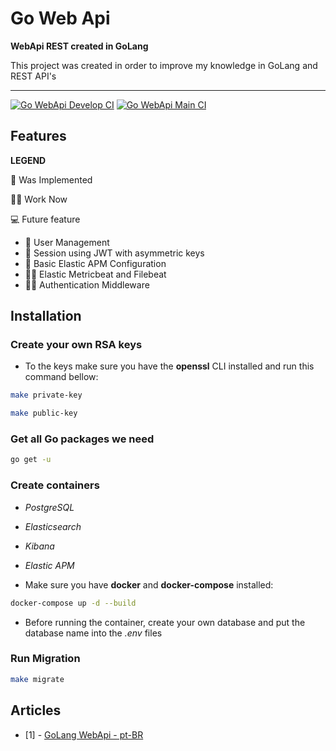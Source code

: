 # Go Web Api

**WebApi REST created in GoLang**

This project was created in order to improve my knowledge in GoLang and REST API's

---

[![Go WebApi Develop CI](https://github.com/ralvescosta/go_webapi/actions/workflows/ci_push_develop.yaml/badge.svg?branch=develop)](https://github.com/ralvescosta/go_webapi/actions/workflows/ci_push_develop.yaml)
[![Go WebApi Main CI](https://github.com/ralvescosta/go_webapi/actions/workflows/ci_push_main.yaml/badge.svg?branch=main)](https://github.com/ralvescosta/go_webapi/actions/workflows/ci_push_main.yaml)


## Features

**LEGEND**

📝 Was Implemented

🧑‍💻 Work Now

💻 Future feature 

- 📝 User Management
- 📝 Session using JWT with asymmetric keys
- 📝 Basic Elastic APM Configuration
- 🧑‍💻 Elastic Metricbeat and Filebeat
- 🧑‍💻 Authentication Middleware

## Installation

### Create your own RSA keys

- To the keys make sure you have the **openssl** CLI installed and run this command bellow:

```bash
make private-key
```

```bash
make public-key
```

### Get all Go packages we need

```bash
go get -u
```

### Create containers

- *PostgreSQL*
- *Elasticsearch*
- *Kibana*
- *Elastic APM*

- Make sure you have **docker** and **docker-compose** installed:

```bash
docker-compose up -d --build
```

- Before running the container, create your own database and put the database name into the *.env* files

### Run Migration

```bash
make migrate
```

## Articles

- [1] - [GoLang WebApi - pt-BR](https://ralvescosta.medium.com/como-estruturar-webapi-em-golang-e2a41502d809)